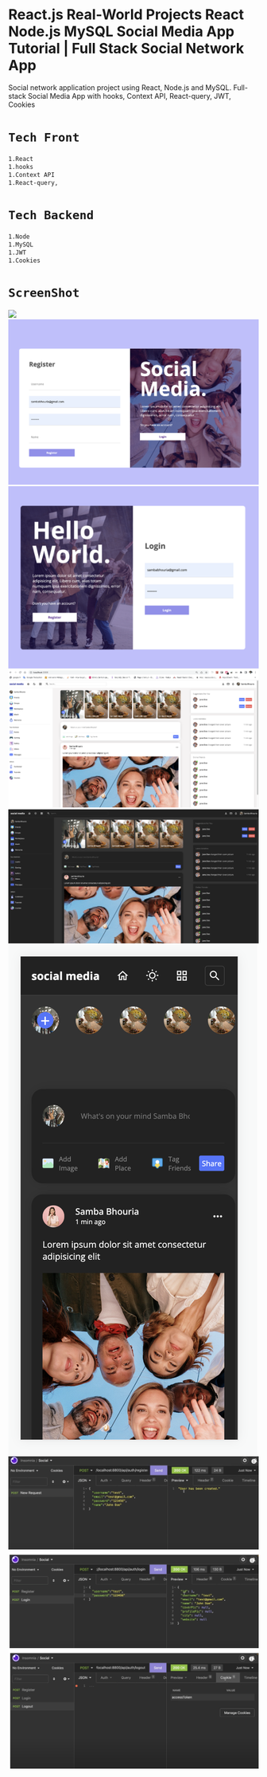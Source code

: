 # React.js Real-World Projects React Node.js MySQL Social Media App Tutorial | Full Stack Social Network App
Social network application project using React, Node.js and MySQL. Full-stack Social Media App with hooks, Context API, React-query, JWT, Cookies

# `Tech Front`
    1.React
    1.hooks
    1.Context API
    1.React-query,

# `Tech Backend`
    1.Node
    1.MySQL
    1.JWT
    1.Cookies

# `ScreenShot`

<img src="0.png">
<img src="1.png">
<img src="2.png">
<img src="3.png">
<img src="5.png">
<img src="4.png">
<img src="6.png">
<img src="7.png">
<img src="8.png">
